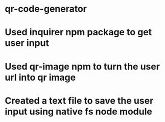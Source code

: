 # qr-code-generator
# Used inquirer npm package to get user input 
# Used qr-image npm to turn the user url into qr image 
# Created a text file to save the user input using native fs node module
